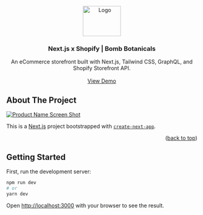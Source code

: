 <div id="top"></div>

<!-- PROJECT LOGO -->
<br />
<div align="center">
  <a href="https://next-x-shopify.vercel.app">
    <img src="https://next-x-shopify.vercel.app/_next/static/media/bb-logo.d17cd276.svg" alt="Logo" width="100" height="80">
  </a>

<h3 align="center">Next.js x Shopify | Bomb Botanicals</h3>

  <p align="center">
    An eCommerce storefront built with Next.js, Tailwind CSS, GraphQL, and Shopify Storefront API.
    <br />
    <br />
    <a href="https://next-x-shopify.vercel.app">View Demo</a>
  </p>
</div>



<!-- ABOUT THE PROJECT -->
## About The Project

[![Product Name Screen Shot][product-screenshot]](https://example.com)

This is a [Next.js](https://nextjs.org/) project bootstrapped with [`create-next-app`](https://github.com/vercel/next.js/tree/canary/packages/create-next-app).

<p align="right">(<a href="#top">back to top</a>)</p>

<!-- GETTING STARTED -->
## Getting Started

First, run the development server:

```bash
npm run dev
# or
yarn dev
```

Open [http://localhost:3000](http://localhost:3000) with your browser to see the result.



<!-- MARKDOWN LINKS & IMAGES -->
<!-- https://www.markdownguide.org/basic-syntax/#reference-style-links -->
[contributors-shield]: https://img.shields.io/github/contributors/github_username/repo_name.svg?style=for-the-badge
[contributors-url]: https://github.com/github_username/repo_name/graphs/contributors
[forks-shield]: https://img.shields.io/github/forks/github_username/repo_name.svg?style=for-the-badge
[forks-url]: https://github.com/github_username/repo_name/network/members
[stars-shield]: https://img.shields.io/github/stars/github_username/repo_name.svg?style=for-the-badge
[stars-url]: https://github.com/github_username/repo_name/stargazers
[issues-shield]: https://img.shields.io/github/issues/github_username/repo_name.svg?style=for-the-badge
[issues-url]: https://github.com/github_username/repo_name/issues
[license-shield]: https://img.shields.io/github/license/github_username/repo_name.svg?style=for-the-badge
[license-url]: https://github.com/github_username/repo_name/blob/master/LICENSE.txt
[linkedin-shield]: https://img.shields.io/badge/-LinkedIn-black.svg?style=for-the-badge&logo=linkedin&colorB=555
[linkedin-url]: https://linkedin.com/in/linkedin_username
[product-screenshot]: https://www.shaynefawcett.dev/open-graph-site-thumbnail.webp
